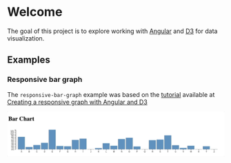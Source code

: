 # Welcome

The goal of this project is to explore working with [Angular](https://angular.io) and [D3](https://d3js.org) for data visualization.

## Examples

### Responsive bar graph

The `responsive-bar-graph` example was based on the [tutorial](https://medium.com/@jeanphilippelemieux/creating-a-responsive-graph-with-angular-and-d3-b45bb8065588) available at [Creating a responsive graph with Angular and D3](https://medium.com/@jeanphilippelemieux/creating-a-responsive-graph-with-angular-and-d3-b45bb8065588)

![examples/responsive-bar-graph/demo.gif](examples/responsive-bar-graph/demo.gif)
